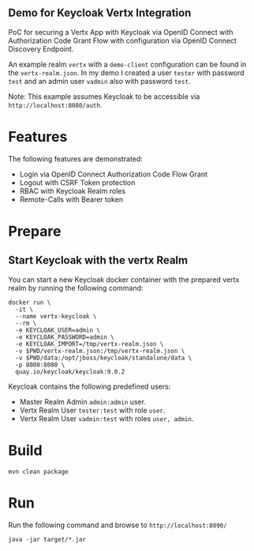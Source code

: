 Demo for Keycloak Vertx Integration
---

PoC for securing a Vertx App with Keycloak via OpenID Connect with Authorization Code Grant Flow 
with configuration via OpenID Connect Discovery Endpoint.  

An example realm `vertx` with a `demo-client` configuration can be found in the `vertx-realm.json`.
In my demo I created a user `tester` with password `test` and an admin user `vadmin` also with password `test`.  

Note: This example assumes Keycloak to be accessible via `http://localhost:8080/auth`.

# Features
The following features are demonstrated:  
- Login via OpenID Connect Authorization Code Flow Grant
- Logout with CSRF Token protection
- RBAC with Keycloak Realm roles
- Remote-Calls with Bearer token

# Prepare

## Start Keycloak with the vertx Realm
You can start a new Keycloak docker container with the prepared vertx realm by running the following command: 
```
docker run \
  -it \
  --name vertx-keycloak \
  --rm \
  -e KEYCLOAK_USER=admin \
  -e KEYCLOAK_PASSWORD=admin \
  -e KEYCLOAK_IMPORT=/tmp/vertx-realm.json \
  -v $PWD/vertx-realm.json:/tmp/vertx-realm.json \
  -v $PWD/data:/opt/jboss/keycloak/standalone/data \
  -p 8080:8080 \
  quay.io/keycloak/keycloak:9.0.2
```

Keycloak contains the following predefined users:  
- Master Realm Admin `admin:admin` user.
- Vertx Realm User `tester:test` with role `user`.
- Vertx Realm User `vadmin:test` with roles `user, admin`. 

# Build
```
mvn clean package
```

# Run
Run the following command and browse to `http://localhost:8090/`
```
java -jar target/*.jar
```
